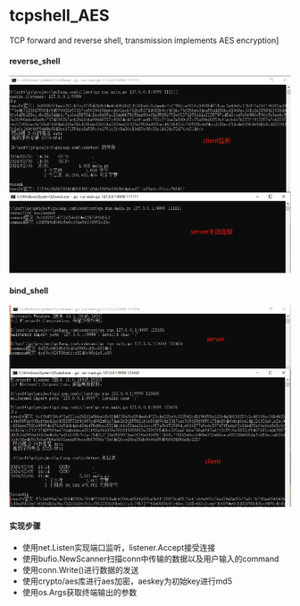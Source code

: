 # tcpshell_AES
TCP forward and reverse shell, transmission implements AES encryption]

#### reverse_shell

![reverse_shell](README.assets/reverse_shell.jpg)

#### bind_shell

![bind_shell](README.assets/bind_shell.jpg)

#### 实现步骤

- 使用net.Listen实现端口监听，listener.Accept接受连接
- 使用bufio.NewScanner扫描conn中传输的数据以及用户输入的command
- 使用conn.Write()进行数据的发送
- 使用crypto/aes库进行aes加密，aeskey为初始key进行md5
- 使用os.Args获取终端输出的参数
